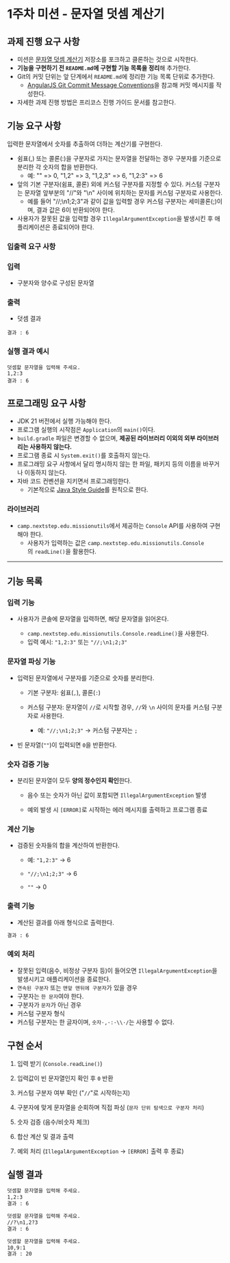 # 1주차 미션 - 문자열 덧셈 계산기

## 과제 진행 요구 사항
- 미션은 [문자열 덧셈 계산기](https://github.com/woowacourse-precourse/java-calculator-8) 저장소를 포크하고 클론하는 것으로 시작한다.
- **기능을 구현하기 전 `README.md`에 구현할 기능 목록을 정리**해 추가한다.
- Git의 커밋 단위는 앞 단계에서 `README.md`에 정리한 기능 목록 단위로 추가한다.
    - [AngularJS Git Commit Message Conventions](https://gist.github.com/stephenparish/9941e89d80e2bc58a153)을 참고해 커밋 메시지를 작성한다.
- 자세한 과제 진행 방법은 프리코스 진행 가이드 문서를 참고한다.

## 기능 요구 사항
입력한 문자열에서 숫자를 추출하여 더하는 계산기를 구현한다.

- 쉼표(,) 또는 콜론(:)을 구분자로 가지는 문자열을 전달하는 경우 구분자를 기준으로 분리한 각 숫자의 합을 반환한다.
    - 예: "" => 0, "1,2" => 3, "1,2,3" => 6, "1,2:3" => 6
- 앞의 기본 구분자(쉼표, 콜론) 외에 커스텀 구분자를 지정할 수 있다. 커스텀 구분자는 문자열 앞부분의 "//"와 "\n" 사이에 위치하는 문자를 커스텀 구분자로 사용한다.
    - 예를 들어 "//;\n1;2;3"과 같이 값을 입력할 경우 커스텀 구분자는 세미콜론(;)이며, 결과 값은 6이 반환되어야 한다.
- 사용자가 잘못된 값을 입력할 경우 `IllegalArgumentException`을 발생시킨 후 애플리케이션은 종료되어야 한다.

### **입출력 요구 사항**

### **입력**

- 구분자와 양수로 구성된 문자열

### **출력**

- 덧셈 결과

```
결과 : 6
```

### **실행 결과 예시**

```
덧셈할 문자열을 입력해 주세요.
1,2:3
결과 : 6
```

## 프로그래밍 요구 사항
- JDK 21 버전에서 실행 가능해야 한다.
- 프로그램 실행의 시작점은 `Application`의 `main()`이다.
- `build.gradle` 파일은 변경할 수 없으며, **제공된 라이브러리 이외의 외부 라이브러리는 사용하지 않는다.**
- 프로그램 종료 시 `System.exit()`를 호출하지 않는다.
- 프로그래밍 요구 사항에서 달리 명시하지 않는 한 파일, 패키지 등의 이름을 바꾸거나 이동하지 않는다.
- 자바 코드 컨벤션을 지키면서 프로그래밍한다.
    - 기본적으로 [Java Style Guide](https://github.com/woowacourse/woowacourse-docs/blob/main/styleguide/java)를 원칙으로 한다.

### **라이브러리**

- `camp.nextstep.edu.missionutils`에서 제공하는 `Console` API를 사용하여 구현해야 한다.
    - 사용자가 입력하는 값은 `camp.nextstep.edu.missionutils.Console`의 `readLine()`을 활용한다.

---

## 기능 목록
### 입력 기능

- 사용자가 콘솔에 문자열을 입력하면, 해당 문자열을 읽어온다.

    - `camp.nextstep.edu.missionutils.Console.readLine()`을 사용한다.
    - 입력 예시: `"1,2:3"` 또는 `"//;\n1;2;3"`

### 문자열 파싱 기능

- 입력된 문자열에서 구분자를 기준으로 숫자를 분리한다.

    - 기본 구분자: 쉼표(`,`), 콜론(`:`)

    - 커스텀 구분자: 문자열이 `//`로 시작할 경우, `//`와 `\n` 사이의 문자를 커스텀 구분자로 사용한다.

        - 예: `"//;\n1;2;3"` → 커스텀 구분자는 `;`

- 빈 문자열(`""`)이 입력되면 `0`을 반환한다.

### 숫자 검증 기능

- 분리된 문자열이 모두 **양의 정수인지 확인**한다.

    - 음수 또는 숫자가 아닌 값이 포함되면 `IllegalArgumentException` 발생

    - 예외 발생 시 `[ERROR]`로 시작하는 에러 메시지를 출력하고 프로그램 종료

### 계산 기능

- 검증된 숫자들의 합을 계산하여 반환한다.

    - 예: `"1,2:3"` → 6

    - `"//;\n1;2;3"` → 6

    - `""` → 0

### 출력 기능

- 계산된 결과를 아래 형식으로 출력한다.

```bash
결과 : 6
```

### 예외 처리

- 잘못된 입력(음수, 비정상 구분자 등)이 들어오면 `IllegalArgumentException`을 발생시키고 애플리케이션을 종료한다.
- `연속된 구분자` 또는 `맨앞 맨뒤에 구분자`가 있을 경우
- 구분자는 `한 문자`여야 한다.
- 구분자가 `문자`가 아닌 경우
- 커스텀 구분자 형식
- 커스텀 구분자는 한 글자이며, `숫자·,·:·\\·/`는 사용할 수 없다.


## 구현 순서
1. 입력 받기 (`Console.readLine()`)

2. 입력값이 빈 문자열인지 확인 후 `0` 반환

3. 커스텀 구분자 여부 확인 ("`//`"로 시작하는지)

4. 구분자에 맞게 문자열을 순회하며 직접 파싱 (`문자 단위 탐색으로 구분자 처리`)

5. 숫자 검증 (음수/비숫자 체크)

6. 합산 계산 및 결과 출력

7. 예외 처리 (`IllegalArgumentException` → `[ERROR]` 출력 후 종료)

## 실행 결과
```bash
덧셈할 문자열을 입력해 주세요.
1,2:3
결과 : 6
````
```bash
덧셈할 문자열을 입력해 주세요.
//?\n1,2?3
결과 : 6
````
```bash
덧셈할 문자열을 입력해 주세요.
10,9:1
결과 : 20
````